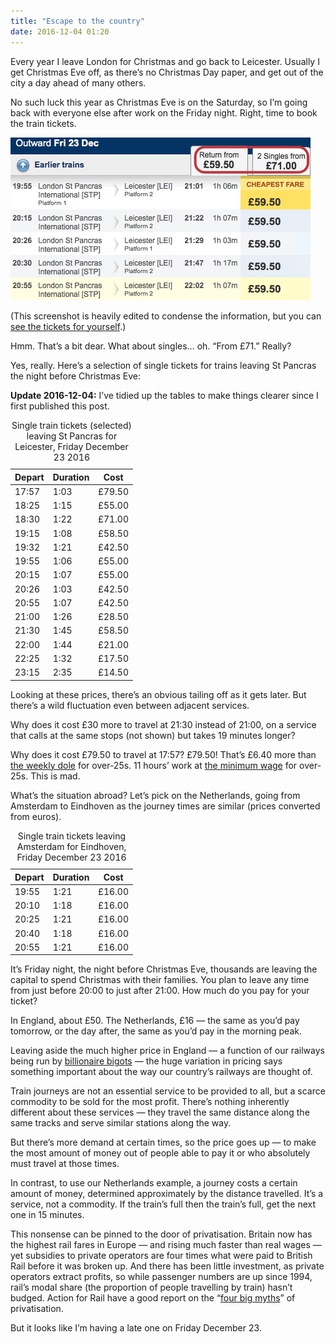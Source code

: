```yaml
---
title: "Escape to the country"
date: 2016-12-04 01:20
---
```


Every year I leave London for Christmas and go back to Leicester. Usually I get Christmas Eve off, as there’s no Christmas Day paper, and get out of the city a day ahead of many others.

No such luck this year as Christmas Eve is on the Saturday, so I’m going back with everyone else after work on the Friday night. Right, time to book the train tickets.

<img src="/images/2016-12-03-train-tickets.gif"
     alt="An edited screenshot showing return tickets all costing £59.50."
     >

(This screenshot is heavily edited to condense the information, but you can [see the tickets for yourself][xmas-trains].)

Hmm. That’s a bit dear. What about singles… oh. “From £71.” Really?

[xmas-trains]: http://ojp.nationalrail.co.uk/service/timesandfares/STP/LEI/231216/2000/dep/271216/1200/dep

Yes, really. Here’s a selection of single tickets for trains leaving St Pancras the night before Christmas Eve:

<div class="flag">
  <p><strong>Update <time>2016-12-04</time>:</strong> I’ve tidied up the tables to make things clearer since I first published this post.</p>
</div>

<table>
  <caption>Single train tickets (selected) leaving St Pancras for Leicester, Friday December 23 2016</caption>
  <thead>
    <tr>
      <th>Depart</th> <th>Duration</th> <th>Cost</th>
    </tr>
  </thead>
  <tbody>
    <tr>
      <td>17:57</td> <td>1:03</td> <td>£79.50</td>
    </tr>
    <tr>
      <td>18:25</td> <td>1:15</td> <td>£55.00</td>
    </tr>
    <tr>
      <td>18:30</td> <td>1:22</td> <td>£71.00</td>
    </tr>
    <tr>
      <td>19:15</td> <td>1:08</td> <td>£58.50</td>
    </tr>
    <tr>
      <td>19:32</td> <td>1:21</td> <td>£42.50</td>
    </tr>
    <tr>
      <td>19:55</td> <td>1:06</td> <td>£55.00</td>
    </tr>
    <tr>
      <td>20:15</td> <td>1:07</td> <td>£55.00</td>
    </tr>
    <tr>
      <td>20:26</td> <td>1:03</td> <td>£42.50</td>
    </tr>
    <tr>
      <td>20:55</td> <td>1:07</td> <td>£42.50</td>
    </tr>
    <tr>
      <td>21:00</td> <td>1:26</td> <td>£28.50</td>
    </tr>
    <tr>
      <td>21:30</td> <td>1:45</td> <td>£58.50</td>
    </tr>
    <tr>
      <td>22:00</td> <td>1:44</td> <td>£21.00</td>
    </tr>
    <tr>
      <td>22:25</td> <td>1:32</td> <td>£17.50</td>
    </tr>
    <tr>
      <td>23:15</td> <td>2:35</td> <td>£14.50</td>
    </tr>
  </tbody>
</table>

Looking at these prices, there’s an obvious tailing off as it gets later. But there’s a wild fluctuation even between adjacent services.

Why does it cost £30 more to travel at 21:30 instead of 21:00, on a service that calls at the same stops (not shown) but takes 19 minutes longer?

Why does it cost £79.50 to travel at 17:57? £79.50! That’s £6.40 more than [the weekly dole][jsa] for over-25s. 11 hours’ work at [the minimum wage][minw] for over-25s. This is mad.

[jsa]: https://www.gov.uk/jobseekers-allowance/overview
[minw]: https://www.gov.uk/national-minimum-wage-rates

What’s the situation abroad? Let’s pick on the Netherlands, going from Amsterdam to Eindhoven as the journey times are similar (prices converted from euros).

<table>
  <caption>Single train tickets leaving Amsterdam for Eindhoven, Friday December 23 2016</caption>
  <thead>
    <tr>
      <th>Depart</th> <th>Duration</th> <th>Cost</th>
    </tr>
  </thead>
  <tbody>
    <tr>
      <td>19:55</td> <td>1:21</td> <td>£16.00</td>
    </tr>
    <tr>
      <td>20:10</td> <td>1:18</td> <td>£16.00</td>
    </tr>
    <tr>
      <td>20:25</td> <td>1:21</td> <td>£16.00</td>
    </tr>
    <tr>
      <td>20:40</td> <td>1:18</td> <td>£16.00</td>
    </tr>
    <tr>
      <td>20:55</td> <td>1:21</td> <td>£16.00</td>
    </tr>
  </tbody>
</table>

It’s Friday night, the night before Christmas Eve, thousands are leaving the capital to spend Christmas with their families. You plan to leave any time from just before 20:00 to just after 21:00. How much do you pay for your ticket?

In England, about £50. The Netherlands, £16 — the same as you’d pay tomorrow, or the day after, the same as you’d pay in the morning peak.

Leaving aside the much higher price in England — a function of our railways being run by [billionaire bigots][souter] — the huge variation in pricing says something important about the way our country’s railways are thought of.

[souter]: https://en.wikipedia.org/wiki/Brian_Souter

Train journeys are not an essential service to be provided to all, but a scarce commodity to be sold for the most profit. There’s nothing inherently different about these services — they travel the same distance along the same tracks and serve similar stations along the way.

But there’s more demand at certain times, so the price goes up — to make the most amount of money out of people able to pay it or who absolutely must travel at those times.

In contrast, to use our Netherlands example, a journey costs a certain amount of money, determined approximately by the distance travelled. It’s a service, not a commodity. If the train’s full then the train’s full, get the next one in 15 minutes.

This nonsense can be pinned to the door of privatisation. Britain now has the highest rail fares in Europe — and rising much faster than real wages — yet subsidies to private operators are four times what were paid to British Rail before it was broken up. And there has been little investment, as private operators extract profits, so while passenger numbers are up since 1994, rail’s modal share (the proportion of people travelling by train) hasn’t budged. Action for Rail have a good report on the “[four big myths][afr]” of privatisation.

[afr]: http://actionforrail.wpengine.com/wp-content/uploads/2015/06/Four_Big_Myths_Rail_Privatisation_Report_2015_LR.pdf

But it looks like I’m having a late one on Friday December 23.
